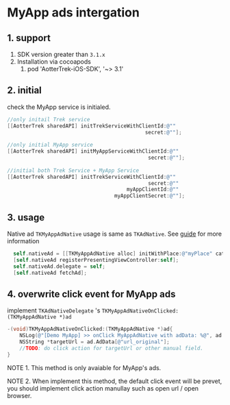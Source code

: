 # MyApp ads intergation



## 1. support

1. SDK version greater than `3.1.x`
2. Installation via cocoapods
   1. pod 'AotterTrek-iOS-SDK', '~> 3.1'



## 2. initial

check the MyApp service is initialed.

```objective-c
//only initail Trek service
[[AotterTrek sharedAPI] initTrekServiceWithClientId:@""
                                             secret:@""];
 
//only initial MyApp service
[[AotterTrek sharedAPI] initMyAppServiceWithClientId:@""
                                              secret:@""]; 
 
//initial both Trek Service + MyApp Service
[[AotterTrek sharedAPI] initTrekServiceWithClientId:@""
                                              secret:@""
                                       myAppClientId:@""
                                   myAppClientSecret:@""];
```



## 3. usage 

Native ad `TKMyAppAdNative` usage is same as `TKAdNative`. See [guide](iOS/Native_Ad) for more information

```objective-c
  self.nativeAd = [[TKMyAppAdNative alloc] initWithPlace:@"myPlace" category:@"testCategory"];
  [self.nativeAd registerPresentingViewController:self];
  self.nativeAd.delegate = self;
  [self.nativeAd fetchAd];
```



## 4. overwrite click event for MyApp ads

implement `TKAdNativeDelegate`  's `TKMyAppAdNativeOnClicked:(TKMyAppAdNative *)ad`

```objective-c
-(void)TKMyAppAdNativeOnClicked:(TKMyAppAdNative *)ad{
    NSLog(@"[Demo MyApp] >> onClick MyAppAdNative with adData: %@", ad.AdData);
    NSString *targetUrl = ad.AdData[@"url_original"];
    //TODO: do click action for targetUrl or other manual field.
}
```

NOTE 1. This method is only avaiable for MyApp's ads.

NOTE 2. When implement this method, the default click event will be prevet, you should implement click action manullay such as open url / open browser.